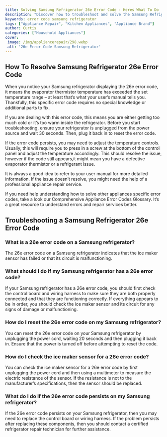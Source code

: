 ```yaml
---
title: Solving Samsung Refrigerator 26e Error Code - Heres What To Do
description: "Discover how to troubleshoot and solve the Samsung Refrigerator 26e Error Code and keep your appliance running like new Find out what to do and prevent inconvenience"
keywords: error code samsung refrigerator
tags: ["Appliance Repair", "Kitchen Appliances", "Appliance Brand"]
author: Curtis
categories: ["Household Appliances"]
cover: 
 image: /img/appliancerepair/298.webp
 alt: '26e Error Code Samsung Refrigerator'
---
```

## How To Resolve Samsung Refrigerator 26e Error Code 

When you notice your Samsung refrigerator displaying the 26e error code, it means the evaporator thermistor temperature has exceeded the set temperature range – at least that’s what your user’s manual tells you. Thankfully, this specific error code requires no special knowledge or additional parts to fix. 

If you are dealing with this error code, this means you are either getting too much cold or it’s too warm inside the refrigerator. Before you start troubleshooting, ensure your refrigerator is unplugged from the power source and wait 30 seconds. Then, plug it back in to reset the error code.

If the error code persists, you may need to adjust the temperature controls. Usually, this will require you to press in a screw at the bottom of the control panel and adjust the temperature accordingly. This should resolve the issue, however if the code still appears,it might mean you have a defective evaporator thermistor or a refrigerant issue. 

It is always a good idea to refer to your user manual for more detailed information. If the issue doesn’t resolve, you might need the help of a professional appliance repair service. 

If you need help understanding how to solve other appliances specific error codes, take a look our Comprehensive Appliance Error Codes Glossary. It’s a great resource to understand errors and repair services better.
## Troubleshooting a Samsung Refrigerator 26e Error Code

### What is a 26e error code on a Samsung refrigerator?
The 26e error code on a Samsung refrigerator indicates that the ice maker sensor has failed or that its circuit is malfunctioning.

### What should I do if my Samsung refrigerator has a 26e error code?
If your Samsung refrigerator has a 26e error code, you should first check the control board and wiring harness to make sure they are both properly connected and that they are functioning correctly. If everything appears to be in order, you should check the ice maker sensor and its circuit for any signs of damage or malfunctioning.

### How do I reset the 26e error code on my Samsung refrigerator?
You can reset the 26e error code on your Samsung refrigerator by unplugging the power cord, waiting 20 seconds and then plugging it back in. Ensure that the power is turned off before attempting to reset the code.

### How do I check the ice maker sensor for a 26e error code?
You can check the ice maker sensor for a 26e error code by first unplugging the power cord and then using a multimeter to measure the electric resistance of the sensor. If the resistance is not to the manufacturer’s specifications, then the sensor should be replaced.

### What do I do if the 26e error code persists on my Samsung refrigerator?
If the 26e error code persists on your Samsung refrigerator, then you may need to replace the control board or wiring harness. If the problem persists after replacing these components, then you should contact a certified refrigerator repair technician for further assistance.
